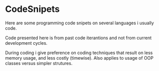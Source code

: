 # CodeSnipets
Here are some programming code snipets on several languages i usually code.

Code presented here is from past code iterantions and not from current development cycles.

During coding i give preference on coding techniques that result on less memory usage, and less costly (timewise). Also applies to usage of OOP classes versus simpler strutures.


